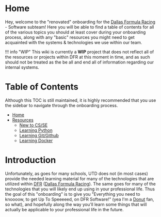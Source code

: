 # Home

Hey, welcome to the "renovated" onboarding for the [Dallas Formula Racing](https://dallasformularacing.com/) - Software subteam! Here you will be able to find a table of contents for all of the various topics you should at least cover during your onboarding process, along with any "basic" resources you might need to get acquainted with the systems & technologies we use within our team.

!!! info "WIP" 
    This wiki is currently a **WIP** project that does not reflect all of the resources or projects within DFR at this moment in time, and as such should not be treated as the be all and end all of information regarding our internal systems.


# Table of Contents

Although this TOC is still maintained, it is highly recommended that you use the sidebar to navigate through the onboarding process.

* [Home](home.md)
* [Resources](resources/resources.md)
    * [New to CS/SE](resources/new-to-CS-or-SE.md) 
    * [Learning Python](resources/learning-Python.md)
    * [Learning Git/Github](resources/learning-Git.md)
    * [Learning Docker](resources/learning-Docker.md)


# Introduction

Unfortunately, as goes for many schools, UTD does not (in most cases) provide the needed learning material for many of the technologies that are utilized within [DFR](https://dallasformularacing.com/) ([Dallas Formula Racing](https://dallasformularacing.com/)). The same goes for many of the technologies that you will likely end up using in your professional life. Thus the goal of this "onboarding" is to give you "Everything you need to knoooow, to get Up To Speeeeed, on DFR Software!" (yea I'm a [Donut](https://donut.media/) fan, so what), and hopefully along the way you'll learn some things that will actually be applicable to your professional life in the future.
